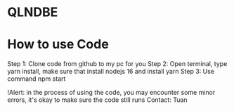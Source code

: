 # QLNDBE

<h1>How to use Code</h1>
Step 1: Clone code from github to my pc for you
Step 2: Open terminal, type yarn install, make sure that install nodejs 16 and install yarn
Step 3: Use command npm start

!Alert:
in the process of using the code, you may encounter some minor errors, it's okay to make sure the code still runs
Contact: Tuan
